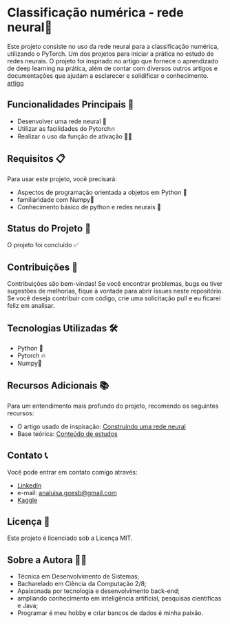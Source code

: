 # Classificação numérica - rede neural🔷

Este projeto consiste no uso da rede neural para a classificação numérica, utilizando o PyTorch. Um dos projetos para iniciar a prática no estudo de redes neurais.
O projeto foi inspirado no artigo que fornece o aprendizado de deep learning na prática, além de contar com diversos outros artigos e documentações que ajudam a esclarecer e solidificar o conhecimento. [artigo](https://medium.com/turing-talks/construindo-uma-rede-neural-do-zero-pytorch-671ee06fbbe1)

## Funcionalidades Principais 🚀
- Desenvolver uma rede neural 🧠
- Utilizar as facilidades do Pytorch🔥
- Realizar o uso da função de ativação 💪🏽

## Requisitos 📋
Para usar este projeto, você precisará:
- Aspectos de programação orientada a objetos em Python 🐍
- familiaridade com Numpy🔹
- Conhecimento básico de python e redes neurais 🔬
  
## Status do Projeto 🌱
O projeto foi concluído ✅

## Contribuições 🤝
Contribuições são bem-vindas! Se você encontrar problemas, bugs ou tiver sugestões de melhorias, fique à vontade para abrir issues neste repositório. Se você deseja contribuir com código, crie uma solicitação pull e eu ficarei feliz em analisar.

## Tecnologias Utilizadas 🛠️
- Python 🐍
- Pytorch 🔥
- Numpy🔹
  


## Recursos Adicionais 📚
Para um entendimento mais profundo do projeto, recomendo os seguintes recursos:

- O artigo usado de inspiração: [Construindo uma rede neural](https://medium.com/turing-talks/construindo-uma-rede-neural-do-zero-pytorch-671ee06fbbe1)
- Base teórica: [Conteúdo de estudos](https://anag0es.notion.site/Neural-Network-and-Deep-Learning-f46da643b17a4ccbbec6e34804c02900?pvs=4)

## Contato 📞
Você pode entrar em contato comigo através:
- [LinkedIn](https://www.linkedin.com/in/ana-luisa-goes-barbosa/)
- e-mail: analuisa.goesb@gmail.com
- [Kaggle](https://www.kaggle.com/anag0es)

## Licença 📄
Este projeto é licenciado sob a Licença MIT.

## Sobre a Autora 👩‍💻
- Técnica em Desenvolvimento de Sistemas;
- Bacharelado em Ciência da Computação 2/8;
- Apaixonada por tecnologia e desenvolvimento back-end;
- ampliando conhecimento em inteligência artificial, pesquisas cientifícas e Java;
- Programar é meu hobby e criar bancos de dados é minha paixão.
